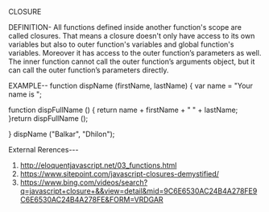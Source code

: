 CLOSURE

DEFINITION- All functions defined inside another function's scope are called closures.
That means a closure doesn't only have access to its own variables but also to outer function's variables
and global function's variables. Moreover it has access to the outer function’s parameters as well.
The inner function cannot call the outer function’s arguments object, 
but it can call the outer function’s parameters directly.

EXAMPLE--
function dispName (firstName, lastName)
{
var name = "Your name is ";

function dispFullName () {
return name + firstName + " " + lastName;
    }return dispFullName ();

}
dispName ("Balkar", "Dhilon"); 


External Rerences---
1. http://eloquentjavascript.net/03_functions.html
2. https://www.sitepoint.com/javascript-closures-demystified/
3. https://www.bing.com/videos/search?q=javascript+closure+&&view=detail&mid=9C6E6530AC24B4A278FE9C6E6530AC24B4A278FE&FORM=VRDGAR
